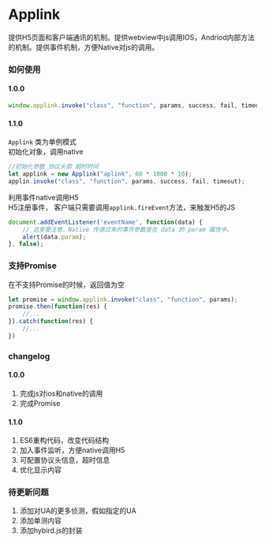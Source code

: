 Applink    
===    
提供H5页面和客户端通讯的机制。提供webview中js调用IOS，Andriod内部方法的机制。提供事件机制，方便Native对js的调用。 
### 如何使用    
#### 1.0.0
```javascript  
window.applink.invoke("class", "function", params, success, fail, timeout);
```    
#### 1.1.0    
`Applink` 类为单例模式  
初始化对象，调用native
```javascript  
//初始化参数 协议头部 超时时间 
let applink = new Applink("aplink", 60 * 1000 * 10);  
applin.invoke("class", "function", params, success, fail, timeout);
```  
利用事件native调用H5   
H5注册事件， 客户端只需要调用`applink.fireEvent`方法，来触发H5的JS
```javascript  
document.addEventListener('eventName', function(data) {
	// 这里要注意，Native 传递过来的事件参数是在 data 的 param 属性中。
	alert(data.param);
}, false);
```


### 支持Promise    
在不支持Promise的时候，返回值为空
```javascript  
let promise = window.applink.invoke("class", "function", params);
promise.then(function(res) {
    //...
}).catch(function(res) {
    //...
})
```  
 

### changelog   
#### 1.0.0  
1. 完成js对ios和native的调用  
2. 完成Promise   

#### 1.1.0  
1. ES6重构代码，改变代码结构
2. 加入事件监听，方便native调用H5
3. 可配置协议头信息，超时信息  
4. 优化显示内容

### 待更新问题  
1. 添加对UA的更多侦测，假如指定的UA
2. 添加单测内容  
3. 添加hybird.js的封装
